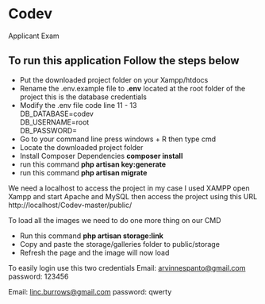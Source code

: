 # Codev
 Applicant Exam

<h2>To run this application Follow the steps below</h2>
<ul>
 <li>Put the downloaded project folder on your Xampp/htdocs
 <li>Rename the .env.example file to <b>.env</b> located at the root folder of the project this is the database credentials</li>
<li>Modify the .env file code line 11 - 13<br />
DB_DATABASE=codev<br />
DB_USERNAME=root<br />
DB_PASSWORD=
</li>
 <li>Go to your command line press windows + R then type cmd</li>
 <li>Locate the downloaded project folder</li>
 <li>Install Composer Dependencies <b>composer install</b></li>
  <li>run this command <b>php artisan key:generate</b></li>
 <li>run this command <b>php artisan migrate</b></li>
 </ul>
 We need a localhost to access the project in my case I used XAMPP open Xampp and start Apache and MySQL then access the project using this URL http://localhost/Codev-master/public/
 
To load all the images we need to do one more thing on our CMD
<ul>
<li>Run this command <b>php artisan storage:link</b></li>
<li>Copy and paste the storage/galleries folder to public/storage</li>
<li>Refresh the page and the image will now load</li>
</ul>

To easily login use this two credentials
Email: arvinnespanto@gmail.com
password: 123456

Email: linc.burrows@gmail.com
password: qwerty

